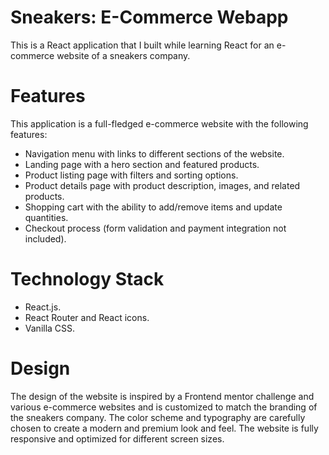 # Sneakers: E-Commerce Webapp

This is a React application that I built while learning React for an e-commerce website of a sneakers company.

# Features

This application is a full-fledged e-commerce website with the following features:

- Navigation menu with links to different sections of the website.
- Landing page with a hero section and featured products.
- Product listing page with filters and sorting options.
- Product details page with product description, images, and related products.
- Shopping cart with the ability to add/remove items and update quantities.
- Checkout process (form validation and payment integration not included).

# Technology Stack

- React.js.
- React Router and React icons.
- Vanilla CSS.

# Design

The design of the website is inspired by a Frontend mentor challenge and various e-commerce websites and is customized to match the branding of the sneakers company. The color scheme and typography are carefully chosen to create a modern and premium look and feel. The website is fully responsive and optimized for different screen sizes.
